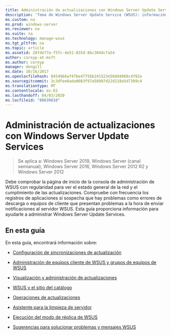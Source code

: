 ```yaml
---
title: Administración de actualizaciones con Windows Server Update Services
description: 'Tema de Windows Server Update Service (WSUS): información general de Update Management con vínculos a los temas relacionados'
ms.custom: na
ms.prod: windows-server
ms.reviewer: na
ms.suite: na
ms.technology: manage-wsus
ms.tgt_pltfrm: na
ms.topic: article
ms.assetid: 28fde77a-f5fc-4e51-835d-8bc304dcfa54
author: coreyp-at-msft
ms.author: coreyp
manager: dongill
ms.date: 10/16/2017
ms.openlocfilehash: 8454966af47be4775bb241523e50dd4968c4f92e
ms.sourcegitcommit: 3c3dfee8ada0083f97a58997d22d218a5d73b9c4
ms.translationtype: MT
ms.contentlocale: es-ES
ms.lasthandoff: 04/03/2020
ms.locfileid: "80639810"
---
```

# <a name="update-management-with-windows-server-update-services"></a>Administración de actualizaciones con Windows Server Update Services

>Se aplica a: Windows Server 2019, Windows Server (canal semianual), Windows Server 2016, Windows Server 2012 R2 y Windows Server 2012

Debe comprobar la página de inicio de la consola de administración de WSUS con regularidad para ver el estado general de la red y el cumplimiento de las actualizaciones. Compruebe con frecuencia los registros de aplicaciones si sospecha que hay problemas como errores de descarga o equipos de cliente que presentan problemas a la hora de enviar notificaciones al servidor WSUS. Esta guía proporciona información para ayudarle a administrar Windows Server Update Services.  
  
## <a name="in-this-guide"></a>En esta guía  
En esta guía, encontrará información sobre:  
  
-   [Configuración de sincronizaciones de actualización](setting-up-update-synchronizations.md)  
  
-   [Administración de equipos cliente de WSUS y grupos de equipos de WSUS](managing-wsus-client-computers-and-wsus-computer-groups.md)  
  
-   [Visualización y administración de actualizaciones](viewing-and-managing-updates.md)  
  
-   [WSUS y el sitio del catálogo](wsus-and-the-catalog-site.md)  
  
-   [Operaciones de actualizaciones](updates-operations.md)  
  
-   [Asistente para la limpieza de servidor](the-server-cleanup-wizard.md)  
  
-   [Ejecución del modo de réplica de WSUS](running-wsus-replica-mode.md)  
  
-   [Sugerencias para solucionar problemas y mensajes WSUS](wsus-messages-and-troubleshooting-tips.md)  
